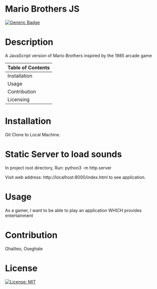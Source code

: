 
 
  # Mario Brothers JS
 
  [![Generic Badge](https://img.shields.io/badge/User-%20O%20s%20e%20-blueviolet.svg)](https://github.com/Ghalileo)
  
  # Description 

  A JavaScript version of Mario Brothers inspired by the 1985 arcade game 

  Table of Contents |
  ----------------- |
  Installation |
  Usage |
  Contribution |
  Licensing |
  

  # Installation 
  Git Clone to Local Machine. 

  # Static Server to load sounds
  In project root directory, Run: python3 -m http.server 

  Visit web address: http://localhost:8000/index.html to see application.  

  

  # Usage 
  As a gamer, I want to be able to play an application WHICH provides entertainment 

  # Contribution 
  Ghalileo, Oseghale

  # License 
  [![License: MIT](https://img.shields.io/badge/License-MIT-green.svg)](https://opensource.org/licenses/MIT)
 
  